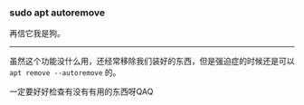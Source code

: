 ### sudo apt autoremove

再信它我是狗。

---

虽然这个功能没什么用，还经常移除我们装好的东西，但是强迫症的时候还是可以 `apt remove --autoremove` 的。

一定要好好检查有没有有用的东西呀QAQ